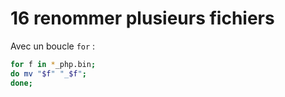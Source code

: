 # 16 renommer plusieurs fichiers

Avec un boucle `for` :

```bash
for f in *_php.bin;
do mv "$f" "_$f";
done;
```

